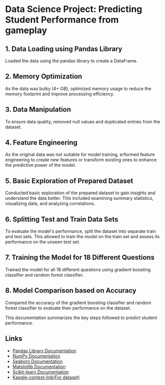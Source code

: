 # Data Science Project: Predicting Student Performance from gameplay

## 1. Data Loading using Pandas Library

Loaded the data using the pandas library to create a DataFrame.

## 2. Memory Optimization

As the data was bulky (4+ GB), optimized memory usage to reduce the memory footprint and improve processing efficiency.

## 3. Data Manipulation

To ensure data quality, removed null values and duplicated entries from the dataset.

## 4. Feature Engineering

As the original data was not suitable for model training, erformed feature engineering to create new features or transform existing ones to enhance the predictive power of the model.

## 5. Basic Exploration of Prepared Dataset

Conducted basic exploration of the prepared dataset to gain insights and understand the data better. This included examining summary statistics, visualizing data, and analyzing correlations.

## 6. Splitting Test and Train Data Sets

To evaluate the model's performance, split the dataset into separate train and test sets. This allowed to train the model on the train set and assess its performance on the unseen test set.

## 7. Training the Model for 18 Different Questions

Trained the model for all 18 different questions using gradient boosting classifier and random forest classifier.

## 8. Model Comparison based on Accuracy

Compared the accuracy of the gradient boosting classifier and random forest classifier to evaluate their performance on the dataset.

This documentation summarizes the key steps followed to predict student performance.

## Links

- [Pandas Library Documentation](https://pandas.pydata.org/docs/)
- [NumPy Documentation](https://numpy.org/doc/)
- [Seaborn Documentation](https://seaborn.pydata.org/)
- [Matplotlib Documentation](https://matplotlib.org/stable/contents.html)
- [Scikit-learn Documentation](https://scikit-learn.org/stable/documentation.html)
- [Kaggle-contest-link(For dataset)](https://www.kaggle.com/competitions/predict-student-performance-from-game-play/overview)

